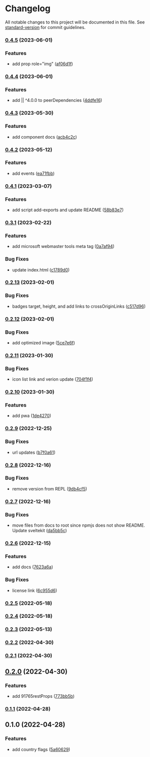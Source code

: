 # Changelog

All notable changes to this project will be documented in this file. See [standard-version](https://github.com/conventional-changelog/standard-version) for commit guidelines.

### [0.4.5](https://github.com/shinokada/svelte-flags/compare/v0.4.4...v0.4.5) (2023-06-01)

### Features

- add prop role="img" ([af06d1f](https://github.com/shinokada/svelte-flags/commit/af06d1f705949db275a6284f61a49a220d08304f))

### [0.4.4](https://github.com/shinokada/svelte-flags/compare/v0.4.3...v0.4.4) (2023-06-01)

### Features

- add || ^4.0.0 to peerDependencies ([4ddfe16](https://github.com/shinokada/svelte-flags/commit/4ddfe16382a8ee0bd6a4684fa4b8497aba7bb2d5))

### [0.4.3](https://github.com/shinokada/svelte-flags/compare/v0.4.2...v0.4.3) (2023-05-30)

### Features

- add component docs ([acb4c2c](https://github.com/shinokada/svelte-flags/commit/acb4c2cb7bc933b987baeca1ce69262c0b7e604a))

### [0.4.2](https://github.com/shinokada/svelte-flags/compare/v0.4.1...v0.4.2) (2023-05-12)

### Features

- add events ([ea71fbb](https://github.com/shinokada/svelte-flags/commit/ea71fbbfd556e470d2aaa1861e7020c6a800164c))

### [0.4.1](https://github.com/shinokada/svelte-flags/compare/v0.3.1...v0.4.1) (2023-03-07)

### Features

- add script add-exports and update README ([58b83e7](https://github.com/shinokada/svelte-flags/commit/58b83e7069ba18b4b9021a0381e6e0145fd4d999))

### [0.3.1](https://github.com/shinokada/svelte-flags/compare/v0.2.13...v0.3.1) (2023-02-22)

### Features

- add microsoft webmaster tools meta tag ([0a7af94](https://github.com/shinokada/svelte-flags/commit/0a7af945fe0cece4deb3ab2411d586eb9da44e7a))

### Bug Fixes

- update index.html ([c1789d0](https://github.com/shinokada/svelte-flags/commit/c1789d0cc68d6aff42dfe064fd868e62003276bb))

### [0.2.13](https://github.com/shinokada/svelte-flags/compare/v0.2.12...v0.2.13) (2023-02-01)

### Bug Fixes

- badges target, height, and add links to crossOriginLinks ([c517d96](https://github.com/shinokada/svelte-flags/commit/c517d966922576d5952d22b5f32d6df91730cc90))

### [0.2.12](https://github.com/shinokada/svelte-flags/compare/v0.2.11...v0.2.12) (2023-02-01)

### Bug Fixes

- add optimized image ([5ce7e6f](https://github.com/shinokada/svelte-flags/commit/5ce7e6f32eedc81df1b70b4d0382ca7379f59ac8))

### [0.2.11](https://github.com/shinokada/svelte-flags/compare/v0.2.10...v0.2.11) (2023-01-30)

### Bug Fixes

- icon list link and verion update ([704f1f4](https://github.com/shinokada/svelte-flags/commit/704f1f4a6f731f818be6d23c3a4bca22bd07a7e2))

### [0.2.10](https://github.com/shinokada/svelte-flags/compare/v0.2.9...v0.2.10) (2023-01-30)

### Features

- add pwa ([1de4270](https://github.com/shinokada/svelte-flags/commit/1de42702f6d7438a5347f4e77ae03dbd20f5e93e))

### [0.2.9](https://github.com/shinokada/svelte-flags/compare/v0.2.8...v0.2.9) (2022-12-25)

### Bug Fixes

- url updates ([b7f0a61](https://github.com/shinokada/svelte-flags/commit/b7f0a61649953489c744aaee1f3b20c19182a93e))

### [0.2.8](https://github.com/shinokada/svelte-flags/compare/v0.2.7...v0.2.8) (2022-12-16)

### Bug Fixes

- remove version from REPL ([9db4cf5](https://github.com/shinokada/svelte-flags/commit/9db4cf5c6b998493bf21960084e8f8ab63f7c9f1))

### [0.2.7](https://github.com/shinokada/svelte-flags/compare/v0.2.6...v0.2.7) (2022-12-16)

### Bug Fixes

- move files from docs to root since npmjs does not show README. Update sveltekit ([da5bb5c](https://github.com/shinokada/svelte-flags/commit/da5bb5c1c616da9b18dd5f1a5bd324500012436f))

### [0.2.6](https://github.com/shinokada/svelte-flags/compare/v0.2.5...v0.2.6) (2022-12-15)

### Features

- add docs ([7623a6a](https://github.com/shinokada/svelte-flags/commit/7623a6a770faac2d07772a16b4dfaf04df1cc67e))

### Bug Fixes

- license link ([6c955d6](https://github.com/shinokada/svelte-flags/commit/6c955d64b0c3e371fecdd95e05e1fd923690a369))

### [0.2.5](https://github.com/shinokada/svelte-flags/compare/v0.2.4...v0.2.5) (2022-05-18)

### [0.2.4](https://github.com/shinokada/svelte-flags/compare/v0.2.3...v0.2.4) (2022-05-18)

### [0.2.3](https://github.com/shinokada/svelte-flags/compare/v0.2.2...v0.2.3) (2022-05-13)

### [0.2.2](https://github.com/shinokada/svelte-flags/compare/v0.2.1...v0.2.2) (2022-04-30)

### [0.2.1](https://github.com/shinokada/svelte-flags/compare/v0.2.0...v0.2.1) (2022-04-30)

## [0.2.0](https://github.com/shinokada/svelte-flags/compare/v0.1.1...v0.2.0) (2022-04-30)

### Features

- add 91765restProps ([773bb5b](https://github.com/shinokada/svelte-flags/commit/773bb5bcbf5ff77edc7a2d3872129c577ffc3852))

### [0.1.1](https://github.com/shinokada/svelte-flags/compare/v0.1.0...v0.1.1) (2022-04-28)

## 0.1.0 (2022-04-28)

### Features

- add country flags ([5a60629](https://github.com/shinokada/svelte-flags/commit/5a60629b6809a6d95634fba9acc18a2749753227))
